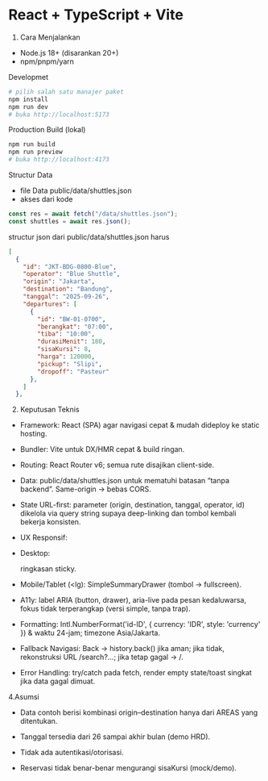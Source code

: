 # React + TypeScript + Vite


1. Cara Menjalankan
- Node.js 18+ (disarankan 20+)
- npm/pnpm/yarn

Developmet
```bash
# pilih salah satu manajer paket
npm install
npm run dev
# buka http://localhost:5173
```

Production Build (lokal)
```bash
npm run build
npm run preview
# buka http://localhost:4173
```

Structur Data
- file Data public/data/shuttles.json
- akses dari kode
```ts
const res = await fetch("/data/shuttles.json");
const shuttles = await res.json();
```

structur json dari public/data/shuttles.json harus
```json
[
  {
    "id": "JKT-BDG-0800-Blue",
    "operator": "Blue Shuttle",
    "origin": "Jakarta",
    "destination": "Bandung",
    "tanggal": "2025-09-26",
    "departures": [
      {
        "id": "BW-01-0700",
        "berangkat": "07:00",
        "tiba": "10:00",
        "durasiMenit": 180,
        "sisaKursi": 8,
        "harga": 120000,
        "pickup": "Slipi",
        "dropoff": "Pasteur"
      },
    ]
  },
```

2. Keputusan Teknis
- Framework: React (SPA) agar navigasi cepat & mudah dideploy ke static hosting.

- Bundler: Vite untuk DX/HMR cepat & build ringan.

- Routing: React Router v6; semua rute disajikan client-side.

- Data: public/data/shuttles.json untuk mematuhi batasan “tanpa backend”. Same-origin → bebas CORS.

- State URL-first: parameter (origin, destination, tanggal, operator, id) dikelola via query string supaya deep-linking dan tombol kembali bekerja konsisten.

- UX Responsif:

- Desktop: <aside> ringkasan sticky.

- Mobile/Tablet (<lg): SimpleSummaryDrawer (tombol → fullscreen).

- A11y: label ARIA (button, drawer), aria-live pada pesan kedaluwarsa, fokus tidak terperangkap (versi simple, tanpa trap).

- Formatting: Intl.NumberFormat('id-ID', { currency: 'IDR', style: 'currency' }) & waktu 24-jam; timezone Asia/Jakarta.

- Fallback Navigasi: Back → history.back() jika aman; jika tidak, rekonstruksi URL /search?...; jika tetap gagal → /.

- Error Handling: try/catch pada fetch, render empty state/toast singkat jika data gagal dimuat.

4.Asumsi

- Data contoh berisi kombinasi origin–destination hanya dari AREAS yang ditentukan.

- Tanggal tersedia dari 26 sampai akhir bulan (demo HRD).

- Tidak ada autentikasi/otorisasi.

- Reservasi tidak benar-benar mengurangi sisaKursi (mock/demo).
